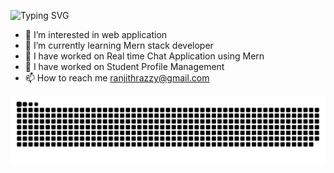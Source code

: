 ![Typing SVG](https://readme-typing-svg.demolab.com?font=Fira+Code&weight=500&size=24&pause=1000&color=00F700&width=435&lines=Hi%2C+I'm+Ranjith+K)
- 👀 I’m interested in web application 
- 🌱 I’m currently learning Mern stack developer
- 💞️ I have worked on Real time Chat Application using Mern
- 🌱 I have worked on Student Profile Management 
- 📫 How to reach me ranjithrazzy@gmail.com



![GitHub Contribution Snake](https://raw.githubusercontent.com/Platane/snk/output/github-contribution-grid-snake.svg)




